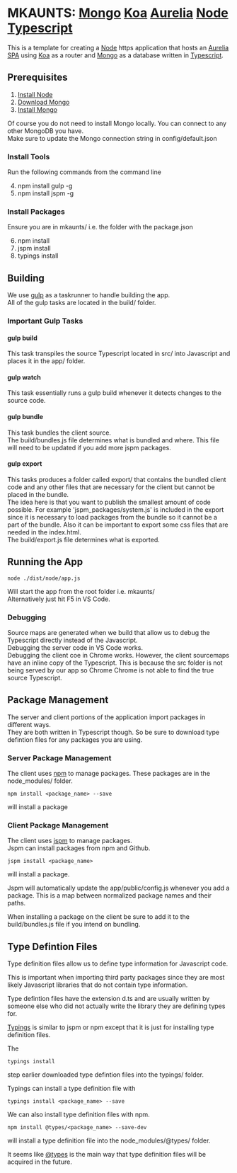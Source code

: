 # MKAUNTS: [Mongo](https://www.mongodb.com/) [Koa](http://koajs.com/) [Aurelia](http://aurelia.io/) [Node](https://nodejs.org/en/) [Typescript](https://www.typescriptlang.org/)

This is a template for creating a [Node](https://nodejs.org/en/) https application that hosts an [Aurelia](http://aurelia.io/) [SPA](https://en.wikipedia.org/wiki/Single-page_application) using [Koa](http://koajs.com/) as a router and [Mongo](https://www.mongodb.com/) as a database written in [Typescript](https://www.typescriptlang.org/).

## Prerequisites

1. [Install Node](https://nodejs.org)
2. [Download Mongo](https://www.mongodb.com/download-center?jmp=nav#community)
3. [Install Mongo](https://docs.mongodb.com/manual/administration/install-community/)

Of course you do not need to install Mongo locally. You can connect to any other MongoDB you have. <br>
Make sure to update the Mongo connection string in config/default.json

### Install Tools

Run the following commands from the command line

4. npm install gulp -g
5. npm install jspm -g

### Install Packages
Ensure you are in mkaunts/ i.e. the folder with the package.json

6. npm install
7. jspm install
8. typings install

## Building
We use [gulp](http://gulpjs.com/) as a taskrunner to handle building the app. <br>
All of the gulp tasks are located in the build/ folder. <br>

### Important Gulp Tasks
#### gulp build
This task transpiles the source Typescript located in src/ into Javascript and places it in the app/ folder.

#### gulp watch
This task essentially runs a gulp build whenever it detects changes to the source code.

#### gulp bundle
This task bundles the client source. <br>
The build/bundles.js file determines what is bundled and where. This file will need to be updated if you add more jspm packages.

#### gulp export
This tasks produces a folder called export/ that contains the bundled client code and any other files that are necessary for the client but cannot be placed in the bundle. <br>
The idea here is that you want to publish the smallest amount of code possible.
For example 'jspm_packages/system.js' is included in the export since it is necessary to load packages from the bundle so it cannot be a part of the bundle.
Also it can be important to export some css files that are needed in the index.html.<br>
The build/export.js file determines what is exported.

## Running the App
    node ./dist/node/app.js
Will start the app from the root folder i.e. mkaunts/ <br>
Alternatively just hit F5 in VS Code.

### Debugging
Source maps are generated when we build that allow us to debug the Typescript directly instead of the Javascript. <br>
Debugging the server code in VS Code works. <br>
Debugging the client coe in Chrome works. However, the client sourcemaps have an inline copy of the Typescript. This is because the src folder is not being served by our app so Chrome Chrome is not able to find the true source Typescript.<br>

## Package Management

The server and client portions of the application import packages in different ways. <br>
They are both written in Typescript though. So be sure to download type defintion files for any packages you are using.

### Server Package Management
The client uses [npm](https://www.npmjs.com/) to manage packages. These packages are in the node_modules/ folder.

    npm install <package_name> --save 
will install a package

### Client Package Management
The client uses [jspm](http://jspm.io/) to manage packages. <br>
Jspm can install packages from npm and Github.

    jspm install <package_name>
will install a package.

Jspm will automatically update the app/public/config.js whenever you add a package.
This is a map between normalized package names and their paths. <br>

When installing a package on the client be sure to add it to the build/bundles.js file if you intend on bundling.

## Type Defintion Files
Type definition files allow us to define type information for Javascript code.

This is important when importing third party packages since they are most likely Javascript libraries that do not contain type information.

Type defintion files have the extension d.ts and are usually written by someone else who did not actually write the library they are defining types for.

[Typings](https://github.com/typings/typings) is similar to jspm or npm except that it is just for installing type definition files.

The

    typings install
step earlier downloaded type defintion files into the typings/ folder.

Typings can install a type definition file with

    typings install <package_name> --save

We can also install type definition files with npm.

    npm install @types/<package_name> --save-dev

will install a type definition file into the node_modules/@types/ folder.

It seems like [@types](https://www.npmjs.com/~types) is the main way that type definition files will be acquired in the future.
